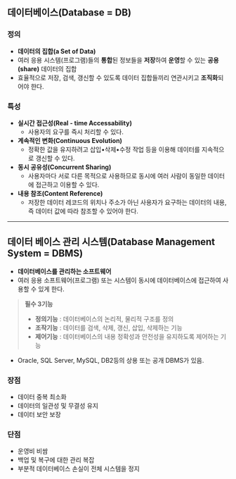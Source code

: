## 데이터베이스(Database = DB)

### 정의

- **데이터의 집합(a Set of Data)**
- 여러 응용 시스템(프로그램)들의 **통합**된 정보들을 **저장**하여 **운영**할 수 있는 **공용(share)** 데이터의 집합
- 효율적으로 저장, 검색, 갱신할 수 있도록 데이터 집합들끼리 연관시키고 **조직화**되어야 한다.

### 특성

- **실시간 접근성(Real - time Accessability)**
  - 사용자의 요구를 즉시 처리할 수 있다.
- **계속적인 변화(Continuous Evolution)**
  - 정확한 값을 유지하려고 삽입•삭제•수정 작업 등을 이용해 데이터를 지속적으로 갱신할 수 있다.
- **동시 공유성(Concurrent Sharing)**
  - 사용자마다 서로 다른 목적으로 사용하므로 동시에 여러 사람이 동일한 데이터에 접근하고 이용할 수 있다.
- **내용 참조(Content Reference)**
  - 저장한 데이터 레코드의 위치나 주소가 아닌 사용자가 요구하는 데이터의 내용, 즉 데이터 값에 따라 참조할 수 있어야 한다.

---

## 데이터 베이스 관리 시스템(Database Management System = DBMS)

- **데이터베이스를 관리하는 소프트웨어**
- 여러 응용 소프트웨어(프로그램) 또는 시스템이 동시에 데이터베이스에 접근하여 사용할 수 있게 한다.

> **필수 3기능**
>
> - **정의기능** : 데이터베이스의 논리적, 물리적 구조를 정의
> - **조작기능** : 데이터를 검색, 삭제, 갱신, 삽입, 삭제하는 기능
> - **제어기능** : 데이터베이스의 내용 정확성과 안전성을 유지하도록 제어하는 기능

- Oracle, SQL Server, MySQL, DB2등의 상용 또는 공개 DBMS가 있음.

### 장점

- 데이터 중복 최소화
- 데이터의 일관성 및 무결성 유지
- 데이터 보안 보장

### 단점

- 운영비 비쌈
- 백업 및 복구에 대한 관리 복잡
- 부분적 데이터베이스 손실이 전체 시스템을 정지

